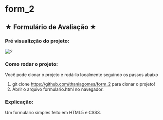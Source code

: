 # form_2


## ★ **Formulário de Avaliação** ★

### Pré visualizção do projeto:

![2](https://user-images.githubusercontent.com/79340835/201101502-ca1da7fc-86cf-426a-8a8a-23229020affe.png)

### Como rodar o projeto:
Você pode clonar o projeto e rodá-lo localmente seguindo os passos abaixo

1. git clone https://github.com/thaniagomes/form_2 para clonar o projeto!
2. Abrir o arquivo formulario.html no navegador.

### Explicação:

Um formulario simples feito em HTML5 e CSS3.
